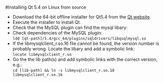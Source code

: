 
#Installing Qt 5.4 on Linux from source

* Download the 64-bit offline installer for Qt5.4 from the [Qt website](https://www.qt.io/download-open-source/#section-2).
* Execute the installer to install Qt.
* Check that the MySQL plugin can find the mysql libary:
 * Check dependencies of the MySQL plugin:  
   `ldd [qt-path]/5.4/gcc_64/plugins/sqldrivers/libqsqlmysql.so`
  * If the libmysqlclient_r.so.16 file cannot be found, the version number is probably wrong. Locate the libary and add a symbolic link:  
   `locate libmysqlclient_r.so`
  * Go the the lib path(s) and add symbolic links with the correct version, e.g.:  
   `cd [lib-path] && ln -s libmysqlclient_r.so.18 libmysqlclient_r.so.16`

